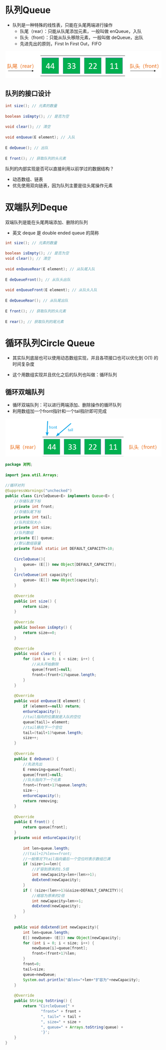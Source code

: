 # 队列Queue

- 队列是一种特殊的线性表，只能在头尾两端进行操作 
  - 队尾（rear）：只能从队尾添加元素，一般叫做 enQueue，入队 
  - 队头（front）：只能从队头移除元素，一般叫做 deQueue，出队 
  - 先进先出的原则，First In First Out，FIFO

![image-20200228192447676](图片.assets/image-20200228192447676.png)

## 队列的接口设计

```java
int size(); // 元素的数量 

boolean isEmpty(); // 是否为空 

void clear(); // 清空 

void enQueue(E element); // 入队

E deQueue(); // 出队 

E front(); // 获取队列的头元素
```

队列的内部实现是否可以直接利用以前学过的数据结构？ 

- 动态数组、链表 
- 优先使用双向链表，因为队列主要是往头尾操作元素



# 双端队列Deque

双端队列是能在头尾两端添加、删除的队列 

- 英文 deque 是 double ended queue 的简称

```java
int size(); // 元素的数量 

boolean isEmpty(); // 是否为空 
void clear(); // 清空 

void enQueueRear(E element); // 从队尾入队 

E deQueueFront(); // 从队头出队 

void enQueueFront(E element); // 从队头入队 

E deQueueRear(); // 从队尾出队 

E front(); // 获取队列的头元素 

E rear(); // 获取队列的尾元素
```

# 循环队列Circle Queue

- 其实队列底层也可以使用动态数组实现，并且各项接口也可以优化到 O(1) 的时间复杂度 

- 这个用数组实现并且优化之后的队列也叫做：循环队列

## 循环双端队列

- 循环双端队列：可以进行两端添加、删除操作的循环队列
- 利用数组加一个front指针和一个tail指针即可完成

![image-20200228192735659](图片.assets/image-20200228192735659.png)

```java
package 对列;

import java.util.Arrays;

//循环对列
@SuppressWarnings("unchecked")
public class CircleQueue<E> implements Queue<E> {
    //存储队首下标
    private int front;
    //存储队尾下标
    private int tail;
    //队列实际大小
    private int size;
    //队列数组
    private E[] queue;
    //默认数组容量
    private final static int DEFAULT_CAPACITY=10;

    CircleQueue(){
        queue= (E[]) new Object[DEFAULT_CAPACITY];
    }
    CircleQueue(int capacity){
        queue= (E[]) new Object[capacity];
    }

    @Override
    public int size() {
        return size;
    }

    @Override
    public boolean isEmpty() {
        return size==0;
    }

    @Override
    public void clear() {
        for (int i = 0; i < size; i++) {
            //从头开始删除
            queue[front]=null;
            front=(front+1)%queue.length;
        }
    }

    @Override
    public void enQueue(E element) {
        if (element==null) return;
        enSureCapacity();
        //tail指向的位置就是入队的空位
        queue[tail]= element;
        //tail移向下一个空位
        tail=(tail+1)%queue.length;
        size++;
    }

    @Override
    public E deQueue() {
        //先进先出
        E removing=queue[front];
        queue[front]=null;
        //队头指向下一个元素
        front=(front+1)%queue.length;
        size--;
        enSureCapacity();
        return removing;
    }

    @Override
    public E front() {
        return queue[front];
    }
    private void enSureCapacity(){
        
        int len=queue.length;
        //(tail+1)%len==front;
        //一般情况下tail指向最后一个空位时表示数组已满
        if (size+1==len){
            //扩容到原来的1.5倍
            int newCapacity=len+(len>>1);
            doExtend(newCapacity);
        }
        if ( (size<(len>>1)&&size>DEFAULT_CAPACITY)){
            //缩容为原来的2倍
            int newCapacity=len>>1;
            doExtend(newCapacity);
        }
    }

    public void doExtend(int newCapacity){
        int len=queue.length;
        E[] newQueue= (E[]) new Object[newCapacity];
        for (int i = 0; i < size; i++) {
            newQueue[i]=queue[front];
            front=(front+1)%len;
        }
        front=0;
        tail=size;
        queue=newQueue;
        System.out.println("由len="+len+"扩容为"+newCapacity);
    }

    @Override
    public String toString() {
        return "CircleQueue{" +
                "front=" + front +
                ", tail=" + tail +
                ", size=" + size +
                ", queue=" + Arrays.toString(queue) +
                '}';
    }
}
```


